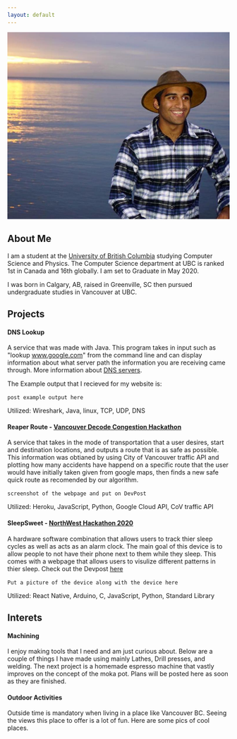 ```yaml
---
layout: default
---
```


![Me: Imran](https://github.com/iminator25/iminator25.github.io/blob/master/assets/images/Imey.jpg)


## About Me

I am a student at the [University of British Columbia](https://www.ubc.ca/) studying Computer Science and Physics. The Computer Science department at UBC is ranked 1st in Canada and 16th globally. I am set to Graduate in May 2020. 

I was born in Calgary, AB, raised in Greenville, SC then pursued undergraduate studies in Vancouver at UBC.  

## Projects

#### DNS Lookup 
A service that was made with Java. This program takes in input such as "lookup www.google.com" from the command line and can display information about what server path the information you are receiving came through. More information about [DNS servers](https://en.wikipedia.org/wiki/Domain_Name_System). 

The Example output that I recieved for my website is: 
```
post example output here 
```
Utilized: Wireshark, Java, linux, TCP, UDP, DNS

#### Reaper Route - [Vancouver Decode Congestion Hackathon](https://vancouver.ca/streets-transportation/decode-congestion-hackathon.aspx)
A service that takes in the mode of transportation that a user desires, start and destination locations, and outputs a route that is as safe as possible. This information was obtianed by using City of Vancouver traffic API and plotting how many accidents have happend on a specific route that the user would have initially taken given from google maps, then finds a new safe quick route as recomended by our algorithm.

```
screenshot of the webpage and put on DevPost
```
Utilized: Heroku, JavaScript, Python, Google Cloud API, CoV traffic API

#### SleepSweet - [NorthWest Hackathon 2020](https://www.nwhacks.io/)
A hardware software combination that allows users to track thier sleep cycles as well as acts as an alarm clock. The main goal of this device is to allow people to not have their phone next to them while they sleep. This comes with a webpage that allows users to visulize different patterns in thier sleep. Check out the Devpost [here](https://devpost.com/software/sleep-sweet)

```
Put a picture of the device along with the device here
```
Utilized: React Native, Arduino, C, JavaScript, Python, Standard Library

## Interets

#### Machining

I enjoy making tools that I need and am just curious about. Below are a couple of things I have made using mainly Lathes, Drill presses, and welding. The next project is a homemade espresso machine that vastly improves on the concept of the moka pot. Plans will be posted here as soon as they are finished. 

#### Outdoor Activities

Outside time is mandatory when living in a place like Vancouver BC. Seeing the views this place to offer is a lot of fun. Here are some pics of cool places.


